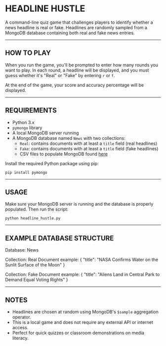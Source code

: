 HEADLINE HUSTLE
===============

A command-line quiz game that challenges players to identify whether a news headline is real or fake. Headlines are randomly sampled from a MongoDB database containing both real and fake news entries.

------------------------------------------------------------
HOW TO PLAY
------------------------------------------------------------
When you run the game, you'll be prompted to enter how many rounds you want to play. In each round, a headline will be displayed, and you must guess whether it's "Real" or "Fake" by entering `r` or `f`.

At the end of the game, your score and accuracy percentage will be displayed.

------------------------------------------------------------
REQUIREMENTS
------------------------------------------------------------
- Python 3.x
- `pymongo` library
- A local MongoDB server running
- A MongoDB database named `News` with two collections:
  - `Real`: contains documents with at least a `title` field (real headlines)
  - `Fake`: contains documents with at least a `title` field (fake headlines)
  - CSV files to populate MongoDB found [here](https://external.ink?to=/https://www.kaggle.com/datasets/clmentbisaillon/fake-and-real-news-dataset)

Install the required Python package using pip:

    pip install pymongo

------------------------------------------------------------
USAGE
------------------------------------------------------------

Make sure your MongoDB server is running and the database is properly populated. Then run the script:

    python headline_hustle.py

------------------------------------------------------------
EXAMPLE DATABASE STRUCTURE
------------------------------------------------------------
Database: News

Collection: Real
Document example:
{
    "title": "NASA Confirms Water on the Sunlit Surface of the Moon"
}

Collection: Fake
Document example:
{
    "title": "Aliens Land in Central Park to Demand Equal Voting Rights"
}

------------------------------------------------------------
NOTES
------------------------------------------------------------
- Headlines are chosen at random using MongoDB's `$sample` aggregation operator.
- This is a local game and does not require any external API or internet access.
- Perfect for quick quizzes or classroom demonstrations on media literacy.
